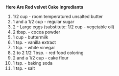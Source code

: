 **Here Are Red velvet Cake Ingrediants**


 1.   1/2 cup - room temperatured unsalted butter 
 2.   1 and a 1/2 cup - regular sugar 
 3.   2 - Large eggs (substitute: 1/2 cup - vegetable oil)
 4.   2 tbsp. - cocoa powder 
 5.   1 cup - buttermilk  
 6.   1 tsp. - vanilla extract 
 7.   1 tsp. - white vinegar 
 8.   2 to 2 1/2 Tbsp. - red food coloring 
 9.   2 and a 1/2 cup - cake flour 
 10.  1 tsp. - baking soda 
 11.  1 tsp. - salt 
